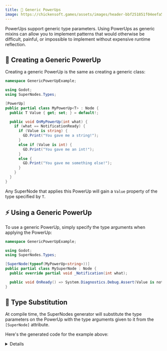 ```yaml
---
title: 🪫 Generic PowerUps
image: https://chickensoft.games/assets/images/header-bbf251851f04eefa5fd63323124240f2.jpg
---
```


PowerUps support generic type parameters. Using PowerUps as generic mixins can allow you to implement patterns that would otherwise be difficult, painful, or impossible to implement without expensive runtime reflection.

## 🔌 Creating a Generic PowerUp

Creating a generic PowerUp is the same as creating a generic class:

```csharp
namespace GenericPowerUpExample;

using Godot;
using SuperNodes.Types;

[PowerUp]
public partial class MyPowerUp<T> : Node {
  public T Value { get; set; } = default!;

  public void OnMyPowerUp(int what) {
    if (what == NotificationReady) {
      if (Value is string) {
        GD.Print("You gave me a string!");
      }
      else if (Value is int) {
        GD.Print("You gave me an int!");
      }
      else {
        GD.Print("You gave me something else!");
      }
    }
  }
}
```

Any SuperNode that applies this PowerUp will gain a `Value` property of the type specified by `T`.

## ⚡️ Using a Generic PowerUp

To use a generic PowerUp, simply specify the type arguments when applying the PowerUp:

```csharp
namespace GenericPowerUpExample;

using Godot;
using SuperNodes.Types;

[SuperNode(typeof(MyPowerUp<string>))]
public partial class MySuperNode : Node {
  public override partial void _Notification(int what);

  public void OnReady() => System.Diagnostics.Debug.Assert(Value is not null);
}
```

## 👯 Type Substitution

At compile time, the SuperNodes generator will substitute the type parameters on the PowerUp with the type arguments given to it from the `[SuperNode]` attribute.

Here's the generated code for the example above:

<Details summary={<summary><code>GenericPowerUpExample.MySuperNode_MyPowerUp.g.cs</code></summary>}>

```csharp
#nullable enable
using Godot;
using SuperNodes.Types;

namespace GenericPowerUpExample {
  partial class MySuperNode
  {
    public string Value { get; set; } = default !; // <-- Type was changed!
    public void OnMyPowerUp(int what)
    {
      if (what == NotificationReady)
      {
        if (Value is string)
        {
          GD.Print("You gave me a string!");
        }
        else if (Value is int)
        {
          GD.Print("You gave me an int!");
        }
        else
        {
          GD.Print("You gave me something else!");
        }
      }
    }
  }
}
#nullable disable
```

</Details>
